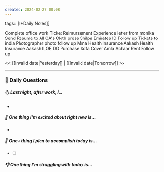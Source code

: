 ```yaml
---
created: 2024-02-27 00:08
---
```

tags:: [[+Daily Notes]]

Complete office work
Ticket Reimursement
Experience letter from monika
Send Resume to All CA's
Cloth press
Shilpa Emirates ID Follow up
Tickets to india
Photographer photo follow up
Mma Health Insurance
Aakash Health Insurance
Aakash ILOE
DO Purchase
Sofa Cover
Amla Achaar
Rent Follow up

<< [[Invalid date|Yesterday]] | [[Invalid date|Tomorrow]] >>

---
### 📅 Daily Questions
##### 🌜 Last night, after work, I...
- 

##### 🙌 One thing I'm excited about right now is...
- 

##### 🚀 One+ thing I plan to accomplish today is...
- [ ] 

##### 👎 One thing I'm struggling with today is...
